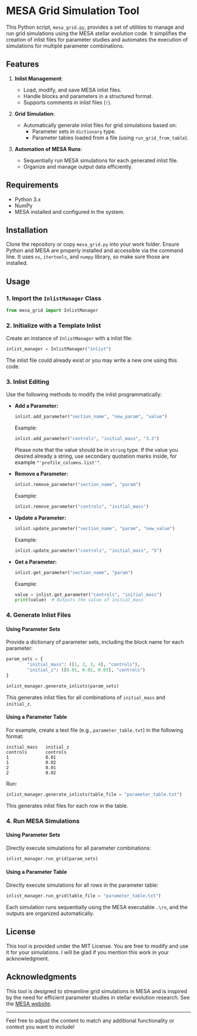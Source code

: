 # MESA Grid Simulation Tool

This Python script, `mesa_grid.py`, provides a set of utilities to manage and run grid simulations using the MESA stellar evolution code. It simplifies the creation of inlist files for parameter studies and automates the execution of simulations for multiple parameter combinations.

## Features

1. **Inlist Management**:
   - Load, modify, and save MESA inlist files.
   - Handle blocks and parameters in a structured format.
   - Supports comments in inlist files (`!`).

2. **Grid Simulation**:
   - Automatically generate inlist files for grid simulations based on:
     - Parameter sets in `dictionary` type.
     - Parameter tables loaded from a file (using `run_grid_from_table`).

3. **Automation of MESA Runs**:
   - Sequentially run MESA simulations for each generated inlist file.
   - Organize and manage output data efficiently.

## Requirements

- Python 3.x
- NumPy
- MESA installed and configured in the system.

## Installation

Clone the repository or copy `mesa_grid.py` into your work folder. Ensure Python and MESA are properly installed and accessible via the command line. It uses `os`, `itertools`, and `numpy` library, so make sure those are installed.

## Usage

### 1. Import the `InlistManager` Class

```python
from mesa_grid import InlistManager
```

### 2. Initialize with a Template Inlist

Create an instance of `InlistManager` with a inlist file:

```python
inlist_manager = InlistManager("inlist")
```

The inlist file could already exist or you may write a new one using this code.

### 3. Inlist Editing

Use the following methods to modify the inlist programmatically:

- **Add a Parameter:**

  ```python
  inlist.add_parameter("section_name", "new_param", "value")
  ```
  
  Example:
  
  ```python
  inlist.add_parameter("controls", "initial_mass", "3.2")
  ```

  Please note that the value should be in `string` type. If the value you desired already a string, use secondary quotation marks inside, for example `"'profile_columns.list'"`.

- **Remove a Parameter:**

  ```python
  inlist.remove_parameter("section_name", "param")
  ```

  Example:

  ```python
  inlist.remove_parameter("controls", "initial_mass")
  ```

- **Update a Parameter:**

  ```python
  inlist.update_parameter("section_name", "param", "new_value")
  ```

  Example:

  ```python
  inlist.update_parameter("controls", "initial_mass", "5")
  ```

- **Get a Parameter:**

  ```python
  inlist.get_parameter("section_name", "param")
  ```

  Example:

  ```python
  value = inlist.get_parameter("controls", "initial_mass")
  print(value)  # Outputs the value of initial_mass


### 4. Generate Inlist Files

#### Using Parameter Sets

Provide a dictionary of parameter sets, including the block name for each parameter:

```python
param_sets = {
        "initial_mass": ([1, 2, 3, 4], "controls"),
        "initial_z": ([0.01, 0.02, 0.03], "controls")
}

inlist_manager.generate_inlists(param_sets)
```

This generates inlist files for all combinations of `initial_mass` and `initial_z`.

#### Using a Parameter Table

For example, create a text file (e.g., `parameter_table.txt`) in the following format:

```
initial_mass   initial_z
controls       controls
1              0.01
1              0.02
2              0.01
2              0.02
```

Run:

```python
inlist_manager.generate_inlists(table_file = "parameter_table.txt")
```

This generates inlist files for each row in the table.

### 4. Run MESA Simulations

#### Using Parameter Sets

Directly execute simulations for all parameter combinations:

```python
inlist_manager.run_grid(param_sets)
```

#### Using a Parameter Table

Directly execute simulations for all rows in the parameter table:

```python
inlist_manager.run_grid(table_file = "parameter_table.txt")
```

Each simulation runs sequentially using the MESA executable `.\rn`, and the outputs are organized automatically.

## License

This tool is provided under the MIT License. You are free to modify and use it for your simulations. I will be glad if you mention this work in your acknowledgment.

## Acknowledgments

This tool is designed to streamline grid simulations in MESA and is inspired by the need for efficient parameter studies in stellar evolution research. See the [MESA website](https://docs.mesastar.org).

---

Feel free to adjust the content to match any additional functionality or context you want to include!
